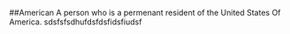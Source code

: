 ##American
A person who is a permenant resident of the United States Of America. sdsfsfsdhufdsfdsfidsfiudsf